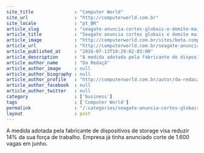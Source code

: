 ```yaml
---
site_title               : "Computer World"
site_url                 : "http://computerworld.com.br"
site_locale              : "pt_BR"
article_slug             : "seagate-anuncia-cortes-globais-e-demite-mais-6-500-funcionarios"
article_title            : "Seagate anuncia cortes globais e demite mais 6.500 funcionários"
article_image            : "http://computerworld.com.br/sites/beta.computerworld.com.br/files/news_articles/seagatehub8tb_625.jpg"
article_url              : "http://computerworld.com.br/seagate-anuncia-cortes-globais-e-demite-mais-6500-funcionarios"
article_published_at     : "2016-07-13T10:29:02-03:00"
article_description      : "A medida adotada pela fabricante de dispositivos de storage visa reduzir 14% da sua força de trabalho. Empresa já tinha anunciado corte de 1.600 vagas em junho."
article_author_name      : "Da Redaçã"
article_author_image     : null
article_author_biography : null
article_author_profile   : "http://computerworld.com.br/autor/da-redacao"
article_author_facebook  : null
article_author_twitter   : null
category                 : ['business']
tags                     : ['Computer World']
permalink                : "/:categories/seagate-anuncia-cortes-globais-e-demite-mais-6-500-funcionarios/"
layout                   : post
---
```


A medida adotada pela fabricante de dispositivos de storage visa reduzir 14% da sua força de trabalho. Empresa já tinha anunciado corte de 1.600 vagas em junho.
